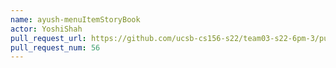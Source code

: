 ```yaml
---
name: ayush-menuItemStoryBook
actor: YoshiShah
pull_request_url: https://github.com/ucsb-cs156-s22/team03-s22-6pm-3/pull/56
pull_request_num: 56
---
```

